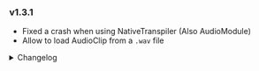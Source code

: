 
### v1.3.1
- Fixed a crash when using NativeTranspiler (Also AudioModule)
- Allow to load AudioClip from a `.wav` file

<details>
<summary>Changelog</summary>

### v1.3.0
- Public release of JSON loader module
- Added Equipment Slot Module
- Added RuntimeMaterialV2 which uses FixedString
- Added ModObjectTypeAuthoring

### v1.2.4
- Add IDynamicItemHandler interface

### v1.2.3
- Add unboxed variant of NativeList
- Another missed GCHandle in ModProjectile added

### v1.2.2
- Add missing GCHandles

### v1.2.1
- Fixed compatibility with game version 0.5.1.0 and higher
- Stop adding mod workbench when no one uses it

### v1.2.0
- Fixed compatibility with game version 0.5.0.0 and higher
- Chat Commands Module now uses Rewired Keybinds

### v1.1.2
- Fixed crashes and issues when using advanced features of CustomEntityModule

### v1.1.1
- @ `CaptainStupid#8539`: Fix for Localization failing on vanilla ObjectIDs

### v1.1.0
- Update to BepInEx 6.0.0-be.656
- Added Audio Module
- Added Drop Tables module
- Added Mod Resources module
- Added Utils Module
- Significant improvements to Custom Entity Module. Custom almost anything is possible now.

### v1.0.0
**WARNING!** This version contains breaking changes. Make sure to update ALL of your mods before proceeding!
- Refactor project structure. Now using submodules.
- Localization, Rewired keybinds are moved into their own submodule
- Added Chat commands submodule
- Added Custom Entity submodule

### v0.1.1
- Now supports dedicated servers

### v0.1.0
- Added Localization helper class
- Added RewiredKeybinds helper class
- Improve README

### v0.0.1
- Initial Release
</details>